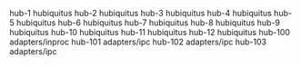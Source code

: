hub-1   hubiquitus
hub-2   hubiquitus
hub-3   hubiquitus
hub-4   hubiquitus
hub-5   hubiquitus
hub-6   hubiquitus
hub-7   hubiquitus
hub-8   hubiquitus
hub-9   hubiquitus
hub-10  hubiquitus
hub-11  hubiquitus
hub-12  hubiquitus
hub-100 adapters/inproc
hub-101 adapters/ipc
hub-102 adapters/ipc
hub-103 adapters/ipc
